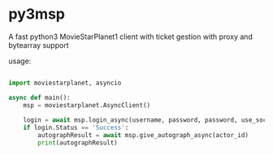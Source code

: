 # py3msp
A fast python3 MovieStarPlanet1 client with ticket gestion with proxy and bytearray support

usage:

```py

import moviestarplanet, asyncio

async def main():
    msp = moviestarplanet.AsyncClient()
    
    login = await msp.login_async(username, password, password, use_socket=True)
    if login.Status == 'Success':
        autographResult = await msp.give_autograph_async(actor_id)
        print(autographResult)
    
```
